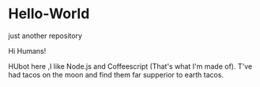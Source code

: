 # Hello-World
just another repository

Hi Humans!

HUbot here ,I like Node.js and Coffeescript (That's what I'm made of).
T've had tacos on the moon and find them far supperior to earth tacos.
